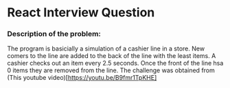 # React Interview Question

### Description of the problem:

The program is basicially a simulation of a cashier line in a store. New comers to the line are added to the back of the line with the least
items. A cashier checks out an item every 2.5 seconds. Once the front of the line hsa 0 items they are removed from the line.
The challenge was obtained from (This youtube video)[https://youtu.be/B9fmr1TpKHE]
